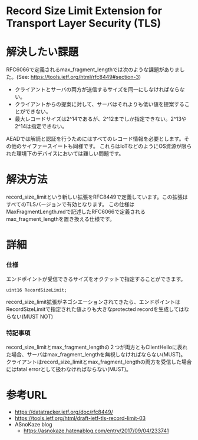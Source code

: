 # Record Size Limit Extension for Transport Layer Security (TLS)

# 解決したい課題
RFC6066で定義されるmax_fragment_lengthでは次のような課題がありました。(See: https://tools.ietf.org/html/rfc8449#section-3)
- クライアントとサーバの両方が送信するサイズを同一にしなければならない。
- クライアントからの提案に対して、サーバはそれよりも低い値を提案することができない。
- 最大レコードサイズは2^14であるが、2^12までしか指定できない。2^13や2^14は指定できない。

AEADでは解読と認証を行うためにはすべてのレコード情報を必要とします。その他のサイファースイートも同様です。
これらはIoTなどのようにOS資源が限られた環境下のデバイスにおいては難しい問題です。

# 解決方法
record_size_limitという新しい拡張をRFC8449で定義しています。この拡張はすべてのTLSバージョンで有効となります。
この仕様はMaxFragmentLength.mdで記述したRFC6066で定義されるmax_fragment_lengthを置き換える仕様です。


# 詳細


### 仕様
エンドポイントが受信できるサイズをオクテットで指定することができます。
```
uint16 RecordSizeLimit;
```

record_size_limit拡張がネゴシエーションされてきたら、エンドポイントはRecordSizeLimitで指定された値よりも大きなprotected recordを生成してはならない(MUST NOT)

### 特記事項
record_size_limitとmax_fragment_lengthの２つが両方ともClientHelloに表れた場合、サーバはmax_fragment_lengthを無視しなければならない(MUST)。
クライアントはrecord_size_limitとmax_fragment_lengthの両方を受信した場合にはfatal errorとして扱わなければならない(MUST)。


# 参考URL
- https://datatracker.ietf.org/doc/rfc8449/
- https://tools.ietf.org/html/draft-ietf-tls-record-limit-03
- ASnoKaze blog
  - https://asnokaze.hatenablog.com/entry/2017/09/04/233741
